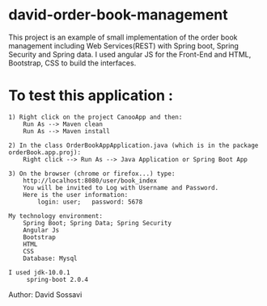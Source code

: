# david-order-book-management
This project is an example of small implementation of the order book management including Web Services(REST) with Spring boot, Spring Security and Spring data. I used angular JS for the Front-End and HTML, Bootstrap, CSS to build the interfaces.

 # To test this application :

	1) Right click on the project CanooApp and then:
	 	Run As --> Maven clean
	 	Run As --> Maven install
	 	
	2) In the class OrderBookAppApplication.java (which is in the package orderBook.app.proj):
		Right click --> Run As --> Java Application or Spring Boot App
		
	3) On the browser (chrome or firefox...) type:
		http://localhost:8080/user/book_index
		You will be invited to Log with Username and Password.
		Here is the user information:
			login: user;   password: 5678

	My technology environment:
		Spring Boot; Spring Data; Spring Security
		Angular Js
		Bootstrap
		HTML
		CSS
		Database: Mysql
	
	I used jdk-10.0.1
         spring-boot 2.0.4

Author: David Sossavi
